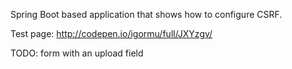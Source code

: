 Spring Boot based application that shows how to configure CSRF.

Test page: http://codepen.io/igormu/full/JXYzgv/

TODO: form with an upload field